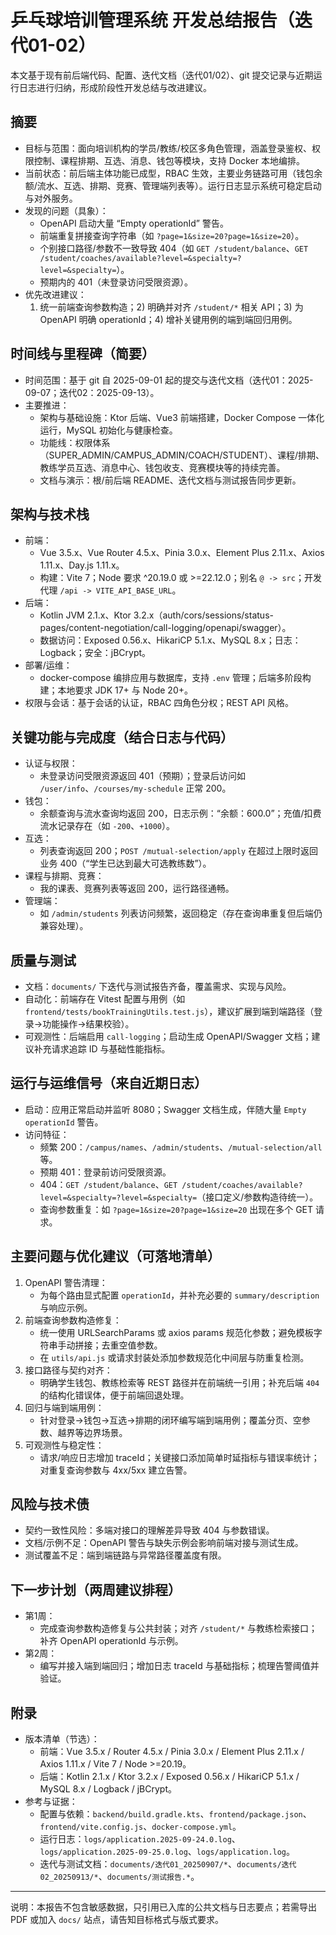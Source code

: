 # 乒乓球培训管理系统 开发总结报告（迭代01-02）

本文基于现有前后端代码、配置、迭代文档（迭代01/02）、git 提交记录与近期运行日志进行归纳，形成阶段性开发总结与改进建议。

## 摘要
- 目标与范围：面向培训机构的学员/教练/校区多角色管理，涵盖登录鉴权、权限控制、课程排期、互选、消息、钱包等模块，支持 Docker 本地编排。
- 当前状态：前后端主体功能已成型，RBAC 生效，主要业务链路可用（钱包余额/流水、互选、排期、竞赛、管理端列表等）。运行日志显示系统可稳定启动与对外服务。
- 发现的问题（具象）：
  - OpenAPI 启动大量 “Empty operationId” 警告。
  - 前端重复拼接查询字符串（如 `?page=1&size=20?page=1&size=20`）。
  - 个别接口路径/参数不一致导致 404（如 `GET /student/balance`、`GET /student/coaches/available?level=&specialty=?level=&specialty=`）。
  - 预期内的 401（未登录访问受限资源）。
- 优先改进建议：
  1) 统一前端查询参数构造；2) 明确并对齐 `/student/*` 相关 API；3) 为 OpenAPI 明确 operationId；4) 增补关键用例的端到端回归用例。

## 时间线与里程碑（简要）
- 时间范围：基于 git 自 2025-09-01 起的提交与迭代文档（迭代01：2025-09-07；迭代02：2025-09-13）。
- 主要推进：
  - 架构与基础设施：Ktor 后端、Vue3 前端搭建，Docker Compose 一体化运行，MySQL 初始化与健康检查。
  - 功能线：权限体系（SUPER_ADMIN/CAMPUS_ADMIN/COACH/STUDENT）、课程/排期、教练学员互选、消息中心、钱包收支、竞赛模块等的持续完善。
  - 文档与演示：根/前后端 README、迭代文档与测试报告同步更新。

## 架构与技术栈
- 前端：
  - Vue 3.5.x、Vue Router 4.5.x、Pinia 3.0.x、Element Plus 2.11.x、Axios 1.11.x、Day.js 1.11.x。
  - 构建：Vite 7；Node 要求 ^20.19.0 或 >=22.12.0；别名 `@ -> src`；开发代理 `/api -> VITE_API_BASE_URL`。
- 后端：
  - Kotlin JVM 2.1.x、Ktor 3.2.x（auth/cors/sessions/status-pages/content-negotiation/call-logging/openapi/swagger）。
  - 数据访问：Exposed 0.56.x、HikariCP 5.1.x、MySQL 8.x；日志：Logback；安全：jBCrypt。
- 部署/运维：
  - docker-compose 编排应用与数据库，支持 `.env` 管理；后端多阶段构建；本地要求 JDK 17+ 与 Node 20+。
- 权限与会话：基于会话的认证，RBAC 四角色分权；REST API 风格。

## 关键功能与完成度（结合日志与代码）
- 认证与权限：
  - 未登录访问受限资源返回 401（预期）；登录后访问如 `/user/info`、`/courses/my-schedule` 正常 200。
- 钱包：
  - 余额查询与流水查询均返回 200，日志示例：“余额：600.0”；充值/扣费流水记录存在（如 `-200`、`+1000`）。
- 互选：
  - 列表查询返回 200；`POST /mutual-selection/apply` 在超过上限时返回业务 400（“学生已达到最大可选教练数”）。
- 课程与排期、竞赛：
  - 我的课表、竞赛列表等返回 200，运行路径通畅。
- 管理端：
  - 如 `/admin/students` 列表访问频繁，返回稳定（存在查询串重复但后端仍兼容处理）。

## 质量与测试
- 文档：`documents/` 下迭代与测试报告齐备，覆盖需求、实现与风险。
- 自动化：前端存在 Vitest 配置与用例（如 `frontend/tests/bookTrainingUtils.test.js`），建议扩展到端到端路径（登录→功能操作→结果校验）。
- 可观测性：后端启用 `call-logging`；启动生成 OpenAPI/Swagger 文档；建议补充请求追踪 ID 与基础性能指标。

## 运行与运维信号（来自近期日志）
- 启动：应用正常启动并监听 8080；Swagger 文档生成，伴随大量 `Empty operationId` 警告。
- 访问特征：
  - 频繁 200：`/campus/names`、`/admin/students`、`/mutual-selection/all` 等。
  - 预期 401：登录前访问受限资源。
  - 404：`GET /student/balance`、`GET /student/coaches/available?level=&specialty=?level=&specialty=`（接口定义/参数构造待统一）。
  - 查询参数重复：如 `?page=1&size=20?page=1&size=20` 出现在多个 GET 请求。

## 主要问题与优化建议（可落地清单）
1) OpenAPI 警告清理：
   - 为每个路由显式配置 `operationId`，并补充必要的 `summary/description` 与响应示例。
2) 前端查询参数构造修复：
   - 统一使用 URLSearchParams 或 axios params 规范化参数；避免模板字符串手动拼接；去重空值参数。
   - 在 `utils/api.js` 或请求封装处添加参数规范化中间层与防重复检测。
3) 接口路径与契约对齐：
   - 明确学生钱包、教练检索等 REST 路径并在前端统一引用；补充后端 `404` 的结构化错误体，便于前端回退处理。
4) 回归与端到端用例：
   - 针对登录→钱包→互选→排期的闭环编写端到端用例；覆盖分页、空参数、越界等边界场景。
5) 可观测性与稳定性：
   - 请求/响应日志增加 traceId；关键接口添加简单时延指标与错误率统计；对重复查询参数与 4xx/5xx 建立告警。

## 风险与技术债
- 契约一致性风险：多端对接口的理解差异导致 404 与参数错误。
- 文档/示例不足：OpenAPI 警告与缺失示例会影响前端对接与测试生成。
- 测试覆盖不足：端到端链路与异常路径覆盖度有限。

## 下一步计划（两周建议排程）
- 第1周：
  - 完成查询参数构造修复与公共封装；对齐 `/student/*` 与教练检索接口；补齐 OpenAPI operationId 与示例。
- 第2周：
  - 编写并接入端到端回归；增加日志 traceId 与基础指标；梳理告警阈值并验证。

## 附录
- 版本清单（节选）：
  - 前端：Vue 3.5.x / Router 4.5.x / Pinia 3.0.x / Element Plus 2.11.x / Axios 1.11.x / Vite 7 / Node >=20.19。
  - 后端：Kotlin 2.1.x / Ktor 3.2.x / Exposed 0.56.x / HikariCP 5.1.x / MySQL 8.x / Logback / jBCrypt。
- 参考与证据：
  - 配置与依赖：`backend/build.gradle.kts`、`frontend/package.json`、`frontend/vite.config.js`、`docker-compose.yml`。
  - 运行日志：`logs/application.2025-09-24.0.log`、`logs/application.2025-09-25.0.log`、`logs/application.log`。
  - 迭代与测试文档：`documents/迭代01_20250907/*`、`documents/迭代02_20250913/*`、`documents/测试报告.*`。

---
说明：本报告不包含敏感数据，只引用已入库的公共文档与日志要点；若需导出 PDF 或加入 `docs/` 站点，请告知目标格式与版式要求。
